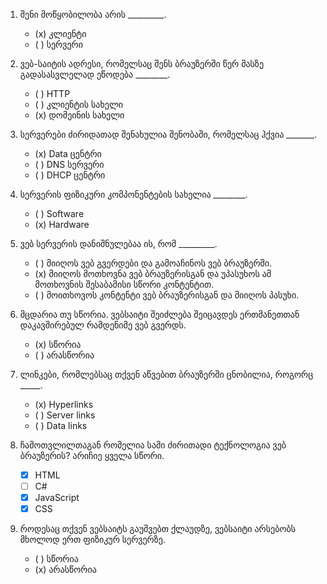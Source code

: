 1. შენი მოწყობილობა არის _________.
    - (x) კლიენტი
    - ( ) სერვერი

2. ვებ-საიტის ადრესი, რომელსაც შენს ბრაუზერში წერ მასზე გადასასვლელად ეწოდება ________.
    - ( ) HTTP
    - ( ) კლიენტის სახელი
    - (x) დომეინის სახელი 

3. სერვერები ძირიდათად შენახულია შენობაში, რომელსაც ჰქვია _______.
    - (x) Data ცენტრი
    - ( ) DNS სერვერი
    - ( ) DHCP ცენტრი 

4. სერვერის ფიზიკური კომპონენტების სახელია ________.
    - ( ) Software
    - (x) Hardware 

5. ვებ სერვერის დანიშნულებაა ის, რომ _________.
    - ( ) მიიღოს ვებ გვერდები და გამოაჩინოს ვებ ბრაუზერში.
    - (x) მიიღოს მოთხოვნა ვებ ბრაუზერისგან და უპასუხოს ამ მოთხოვნის შესაბამისი სწორი კონტენტით.
    - ( ) მოითხოვოს კონტენტი ვებ ბრაუზერისგან და მიიღოს პასუხი.

6. მცდარია თუ სწორია. ვებსაიტი შეიძლება შეიცავდეს ერთმანეთთან დაკავშირებულ რამდენიმე ვებ გვერდს.
    - (x) სწორია
    - ( ) არასწორია

7. ლინკები, რომლებსაც თქვენ აწვებით ბრაუზერში ცნობილია, როგორც _____.
    - (x) Hyperlinks
    - ( ) Server links
    - ( ) Data links

8. ჩამოთვლილთაგან რომელია სამი ძირითადი ტექნოლოგია ვებ ბრაუზერის? არიჩიე ყველა სწორი.
    - [x] HTML
    - [ ] C#
    - [x] JavaScript
    - [x] CSS

9. როდესაც თქვენ ვებსაიტს გაუშვებთ ქლაუდზე, ვებსაიტი არსებობს მხოლოდ ერთ ფიზიკურ სერვერზე.
    - ( ) სწორია
    - (x) არასწორია